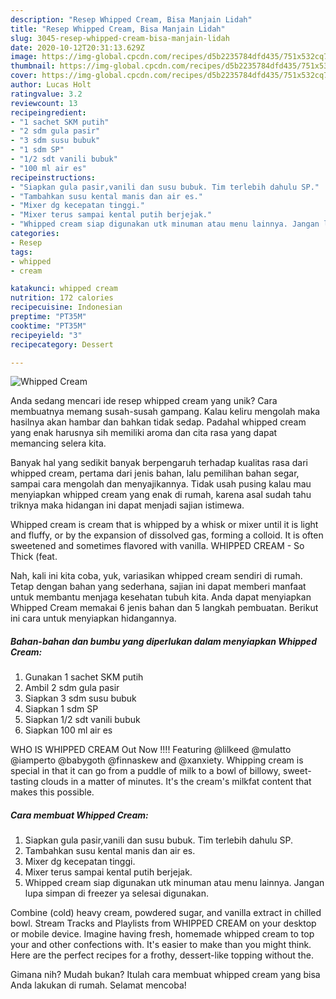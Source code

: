 ```yaml
---
description: "Resep Whipped Cream, Bisa Manjain Lidah"
title: "Resep Whipped Cream, Bisa Manjain Lidah"
slug: 3045-resep-whipped-cream-bisa-manjain-lidah
date: 2020-10-12T20:31:13.629Z
image: https://img-global.cpcdn.com/recipes/d5b2235784dfd435/751x532cq70/whipped-cream-foto-resep-utama.jpg
thumbnail: https://img-global.cpcdn.com/recipes/d5b2235784dfd435/751x532cq70/whipped-cream-foto-resep-utama.jpg
cover: https://img-global.cpcdn.com/recipes/d5b2235784dfd435/751x532cq70/whipped-cream-foto-resep-utama.jpg
author: Lucas Holt
ratingvalue: 3.2
reviewcount: 13
recipeingredient:
- "1 sachet SKM putih"
- "2 sdm gula pasir"
- "3 sdm susu bubuk"
- "1 sdm SP"
- "1/2 sdt vanili bubuk"
- "100 ml air es"
recipeinstructions:
- "Siapkan gula pasir,vanili dan susu bubuk. Tim terlebih dahulu SP."
- "Tambahkan susu kental manis dan air es."
- "Mixer dg kecepatan tinggi."
- "Mixer terus sampai kental putih berjejak."
- "Whipped cream siap digunakan utk minuman atau menu lainnya. Jangan lupa simpan di freezer ya selesai digunakan."
categories:
- Resep
tags:
- whipped
- cream

katakunci: whipped cream 
nutrition: 172 calories
recipecuisine: Indonesian
preptime: "PT35M"
cooktime: "PT35M"
recipeyield: "3"
recipecategory: Dessert

---
```



![Whipped Cream](https://img-global.cpcdn.com/recipes/d5b2235784dfd435/751x532cq70/whipped-cream-foto-resep-utama.jpg)

Anda sedang mencari ide resep whipped cream yang unik? Cara membuatnya memang susah-susah gampang. Kalau keliru mengolah maka hasilnya akan hambar dan bahkan tidak sedap. Padahal whipped cream yang enak harusnya sih memiliki aroma dan cita rasa yang dapat memancing selera kita.

Banyak hal yang sedikit banyak berpengaruh terhadap kualitas rasa dari whipped cream, pertama dari jenis bahan, lalu pemilihan bahan segar, sampai cara mengolah dan menyajikannya. Tidak usah pusing kalau mau menyiapkan whipped cream yang enak di rumah, karena asal sudah tahu triknya maka hidangan ini dapat menjadi sajian istimewa.

Whipped cream is cream that is whipped by a whisk or mixer until it is light and fluffy, or by the expansion of dissolved gas, forming a colloid. It is often sweetened and sometimes flavored with vanilla. WHIPPED CREAM - So Thick (feat.


Nah, kali ini kita coba, yuk, variasikan whipped cream sendiri di rumah. Tetap dengan bahan yang sederhana, sajian ini dapat memberi manfaat untuk membantu menjaga kesehatan tubuh kita. Anda dapat menyiapkan Whipped Cream memakai 6 jenis bahan dan 5 langkah pembuatan. Berikut ini cara untuk menyiapkan hidangannya.

<!--inarticleads1-->

##### Bahan-bahan dan bumbu yang diperlukan dalam menyiapkan Whipped Cream:

1. Gunakan 1 sachet SKM putih
1. Ambil 2 sdm gula pasir
1. Siapkan 3 sdm susu bubuk
1. Siapkan 1 sdm SP
1. Siapkan 1/2 sdt vanili bubuk
1. Siapkan 100 ml air es


WHO IS WHIPPED CREAM Out Now !!!! Featuring @lilkeed @mulatto @iamperto @babygoth @finnaskew and @xanxiety. Whipping cream is special in that it can go from a puddle of milk to a bowl of billowy, sweet-tasting clouds in a matter of minutes. It&#39;s the cream&#39;s milkfat content that makes this possible. 

<!--inarticleads2-->

##### Cara membuat Whipped Cream:

1. Siapkan gula pasir,vanili dan susu bubuk. Tim terlebih dahulu SP.
1. Tambahkan susu kental manis dan air es.
1. Mixer dg kecepatan tinggi.
1. Mixer terus sampai kental putih berjejak.
1. Whipped cream siap digunakan utk minuman atau menu lainnya. Jangan lupa simpan di freezer ya selesai digunakan.


Combine (cold) heavy cream, powdered sugar, and vanilla extract in chilled bowl. Stream Tracks and Playlists from WHIPPED CREAM on your desktop or mobile device. Imagine having fresh, homemade whipped cream to top your and other confections with. It&#39;s easier to make than you might think. Here are the perfect recipes for a frothy, dessert-like topping without the. 

Gimana nih? Mudah bukan? Itulah cara membuat whipped cream yang bisa Anda lakukan di rumah. Selamat mencoba!
